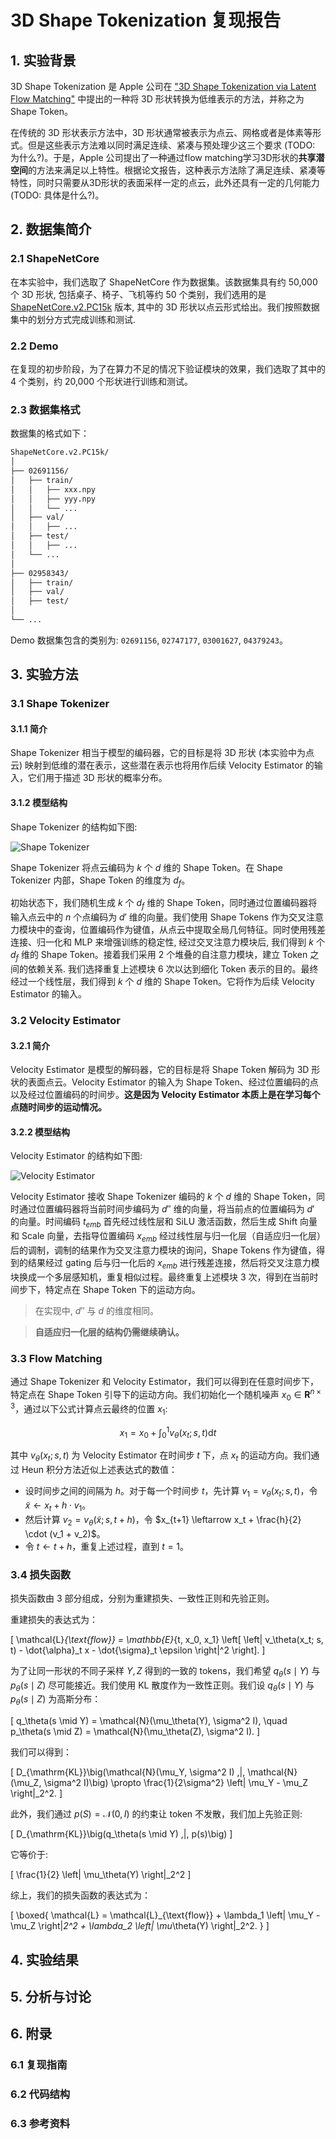 # 3D Shape Tokenization 复现报告

## 1. 实验背景

3D Shape Tokenization 是 Apple 公司在 ["3D Shape Tokenization via Latent Flow Matching"](https://arxiv.org/abs/2412.15618) 中提出的一种将 3D 形状转换为低维表示的方法，并称之为 Shape Token。

在传统的 3D 形状表示方法中，3D 形状通常被表示为点云、网格或者是体素等形式。但是这些表示方法难以同时满足连续、紧凑与预处理少这三个要求 (TODO: 为什么?)。于是，Apple 公司提出了一种通过flow matching学习3D形状的**共享潜空间**的方法来满足以上特性。根据论文报告，这种表示方法除了满足连续、紧凑等特性，同时只需要从3D形状的表面采样一定的点云，此外还具有一定的几何能力 (TODO: 具体是什么?)。

## 2. 数据集简介

### 2.1 ShapeNetCore

在本实验中，我们选取了 ShapeNetCore 作为数据集。该数据集具有约 50,000 个 3D 形状, 包括桌子、椅子、飞机等约 50 个类别，我们选用的是 [ShapeNetCore.v2.PC15k](https://drive.google.com/drive/folders/1MMRp7mMvRj8-tORDaGTJvrAeCMYTWU2j) 版本, 其中的 3D 形状以点云形式给出。我们按照数据集中的划分方式完成训练和测试.

### 2.2 Demo

在复现的初步阶段，为了在算力不足的情况下验证模块的效果，我们选取了其中的 4 个类别，约 20,000 个形状进行训练和测试。

### 2.3 数据集格式

数据集的格式如下：

```txt
ShapeNetCore.v2.PC15k/
│
├── 02691156/
│   ├── train/
│   │   ├── xxx.npy
│   │   ├── yyy.npy
│   │   └── ...
│   ├── val/
│   │   ├── ...
│   ├── test/
│   │   ├── ...
│   └── ...
│
├── 02958343/
│   ├── train/
│   ├── val/
│   ├── test/
│
└── ...
```

Demo 数据集包含的类别为: `02691156`, `02747177`, `03001627`, `04379243`。


## 3. 实验方法

### 3.1 Shape Tokenizer

#### 3.1.1 简介

Shape Tokenizer 相当于模型的编码器，它的目标是将 3D 形状 (本实验中为点云) 映射到低维的潜在表示，这些潜在表示也将用作后续 Velocity Estimator 的输入，它们用于描述 3D 形状的概率分布。

#### 3.1.2 模型结构

Shape Tokenizer 的结构如下图:

![Shape Tokenizer](assets/shape_tokenizer.png)

Shape Tokenizer 将点云编码为 $k$ 个 $d$ 维的 Shape Token。在 Shape Tokenizer 内部，Shape Token 的维度为 $d_f$。

初始状态下，我们随机生成 $k$ 个 $d_f$ 维的 Shape Token，同时通过位置编码器将输入点云中的 $n$ 个点编码为 $d'$ 维的向量。我们使用 Shape Tokens 作为交叉注意力模块中的查询，位置编码作为键值，从点云中提取全局几何特征。同时使用残差连接、归一化和 MLP 来增强训练的稳定性, 经过交叉注意力模块后, 我们得到 $k$ 个 $d_f$ 维的 Shape Token。接着我们采用 2 个堆叠的自注意力模块，建立 Token 之间的依赖关系. 我们选择重复上述模块 6 次以达到细化 Token 表示的目的。最终经过一个线性层，我们得到 $k$ 个 $d$ 维的 Shape Token。它将作为后续 Velocity Estimator 的输入。

### 3.2 Velocity Estimator

#### 3.2.1 简介

Velocity Estimator 是模型的解码器，它的目标是将 Shape Token 解码为 3D 形状的表面点云。Velocity Estimator 的输入为 Shape Token、经过位置编码的点以及经过位置编码的时间步。**这是因为 Velocity Estimator 本质上是在学习每个点随时间步的运动情况。**

#### 3.2.2 模型结构

Velocity Estimator 的结构如下图:

![Velocity Estimator](assets/velocity_estimator.png)

Velocity Estimator 接收 Shape Tokenizer 编码的 $k$ 个 $d$ 维的 Shape Token，同时通过位置编码器将当前时间步编码为 $d''$ 维的向量，将当前点的位置编码为 $d'$ 的向量。时间编码 $t_{emb}$ 首先经过线性层和 SiLU 激活函数，然后生成 Shift 向量和 Scale 向量，去指导位置编码 $x_{emb}$ 经过线性层与归一化层（自适应归一化层）后的调制，调制的结果作为交叉注意力模块的询问，Shape Tokens 作为键值，得到的结果经过 gating 后与归一化后的 $x_{emb}$ 进行残差连接，然后将交叉注意力模块换成一个多层感知机，重复相似过程。最终重复上述模块 3 次，得到在当前时间步下，特定点在 Shape Token 下的运动方向。

> 在实现中, $d''$ 与 $d$ 的维度相同。

> **自适应归一化层的结构仍需继续确认。**

### 3.3 Flow Matching

通过 Shape Tokenizer 和 Velocity Estimator，我们可以得到在任意时间步下，特定点在 Shape Token 引导下的运动方向。我们初始化一个随机噪声 $x_0 \in \mathbf{R}^{n \times 3}$，通过以下公式计算点云最终的位置 $x_1$:

$$x_1 = x_0 + \int_{0}^{1}v_{\theta}(x_t;s,t) \mathrm{d} t$$

其中 $v_{\theta}(x_t;s,t)$ 为 Velocity Estimator 在时间步 $t$ 下，点 $x_t$ 的运动方向。我们通过 Heun 积分方法近似上述表达式的数值：

- 设时间步之间的间隔为 $h$。对于每一个时间步 $t$，先计算 $v_1 = v_{\theta}(x_t;s,t)$，令 $\tilde{x} \leftarrow x_t + h \cdot v_1$。
- 然后计算 $v_2 = v_{\theta}(\tilde{x};s,t+h)$，令 $x_{t+1} \leftarrow x_t + \frac{h}{2} \cdot (v_1 + v_2)$。
- 令 $t \leftarrow t + h$，重复上述过程，直到 $t = 1$。

### 3.4 损失函数

损失函数由 $3$ 部分组成，分别为重建损失、一致性正则和先验正则。

重建损失的表达式为：

\[
\mathcal{L}_{\text{flow}} = \mathbb{E}_{t, x_0, x_1} \left[ \left\| v_\theta(x_t; s, t) - \dot{\alpha}_t x - \dot{\sigma}_t \epsilon \right\|^2 \right].
\]

为了让同一形状的不同子采样 $Y, Z$ 得到的一致的 tokens，我们希望 $q_\theta(s \mid Y)$ 与 $p_\theta(s \mid Z)$ 尽可能接近。我们使用 KL 散度作为一致性正则。我们设 $q_\theta(s \mid Y)$ 与 $p_\theta(s \mid Z)$ 为高斯分布：

\[
q_\theta(s \mid Y) = \mathcal{N}(\mu_\theta(Y), \sigma^2 I), \quad 
p_\theta(s \mid Z) = \mathcal{N}(\mu_\theta(Z), \sigma^2 I).
\]  

我们可以得到：

\[
D_{\mathrm{KL}}\big(\mathcal{N}(\mu_Y, \sigma^2 I) \,\|\, \mathcal{N}(\mu_Z, \sigma^2 I)\big) 
\propto \frac{1}{2\sigma^2} \left\| \mu_Y - \mu_Z \right\|_2^2.
\]

此外，我们通过 $p(S) = \mathcal{N}(0, I)$ 的约束让 token 不发散，我们加上先验正则:

\[
D_{\mathrm{KL}}\big(q_\theta(s \mid Y) \,\|\, p(s)\big)
\]

它等价于:

\[
\frac{1}{2} \left\| \mu_\theta(Y) \right\|_2^2
\]

综上，我们的损失函数的表达式为：

\[
\boxed{ \mathcal{L} = \mathcal{L}_{\text{flow}} + \lambda_1 \left\| \mu_Y - \mu_Z \right\|_2^2 + \lambda_2 \left\| \mu_\theta(Y) \right\|_2^2. }
\]

## 4. 实验结果

## 5. 分析与讨论

## 6. 附录

### 6.1 复现指南

### 6.2 代码结构

### 6.3 参考资料
